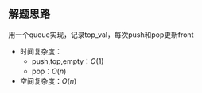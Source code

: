 ## 解题思路

用一个queue实现，记录top_val，每次push和pop更新front

+ 时间复杂度：
  + push,top,empty：$O(1)$
  + pop：$O(n)$
+ 空间复杂度：$O(n)$